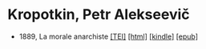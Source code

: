 # Kropotkin, Petr Alekseevič

* 1889, La morale anarchiste  <a title="Source XML/TEI" class="file tei" href="https://hurlus.github.io/tei/kropotkin1889_morale-anarchiste.xml">[TEI]</a>  <a title="HTML une page" class="file html" href="https://hurlus.github.io/kropotkin/kropotkin1889_morale-anarchiste.html">[html]</a>  <a title="Amazon.kindle" class="file mobi" href="https://hurlus.github.io/kropotkin/kropotkin1889_morale-anarchiste.mobi">[kindle]</a>  <a title="EPUB, pour liseuses et téléphones" class="file epub" href="https://hurlus.github.io/kropotkin/kropotkin1889_morale-anarchiste.epub">[epub]</a> 
